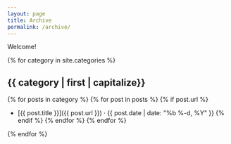 ```yaml
---
layout: page
title: Archive
permalink: /archive/
---
```


Welcome!

{% for category in site.categories %}

## {{ category | first | capitalize}}

{% for posts in category %}
    {% for post in posts %}
        {% if post.url %}
* [{{ post.title }}]({{ post.url }}) &middot; <time>{{ post.date | date: "%b %-d, %Y" }}</time>
        {% endif %}
    {% endfor %}
{% endfor %}

{% endfor %}
